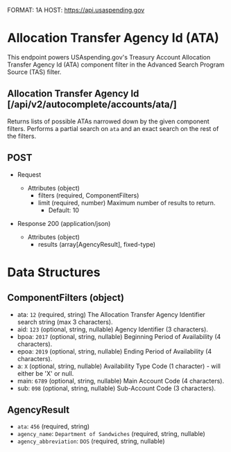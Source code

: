 FORMAT: 1A
HOST: https://api.usaspending.gov

# Allocation Transfer Agency Id (ATA)

This endpoint powers USAspending.gov's Treasury Account Allocation Transfer Agency Id (ATA) component filter in the Advanced Search Program Source (TAS) filter.

## Allocation Transfer Agency Id [/api/v2/autocomplete/accounts/ata/]

Returns lists of possible ATAs narrowed down by the given component filters. Performs a partial search on `ata` and an exact search on the rest of the filters.

## POST
+ Request
    + Attributes (object)
        + filters (required, ComponentFilters)
        + limit (required, number)
            Maximum number of results to return.
            + Default: 10

+ Response 200 (application/json)
    + Attributes (object)
        + results (array[AgencyResult], fixed-type)

# Data Structures

## ComponentFilters (object)
+ ata: `12` (required, string)
    The Allocation Transfer Agency Identifier search string (max 3 characters).
+ aid: `123` (optional, string, nullable)
    Agency Identifier (3 characters).
+ bpoa: `2017` (optional, string, nullable)
    Beginning Period of Availability (4 characters).
+ epoa: `2019` (optional, string, nullable)
    Ending Period of Availability (4 characters).
+ a: `X` (optional, string, nullable)
    Availability Type Code (1 character) - will either be 'X' or null.
+ main: `6789` (optional, string, nullable)
    Main Account Code (4 characters).
+ sub: `098` (optional, string, nullable)
    Sub-Account Code (3 characters).

## AgencyResult
+ `ata`: `456` (required, string)
+ `agency_name`: `Department of Sandwiches` (required, string, nullable)
+ `agency_abbreviation`: `DOS` (required, string, nullable)
